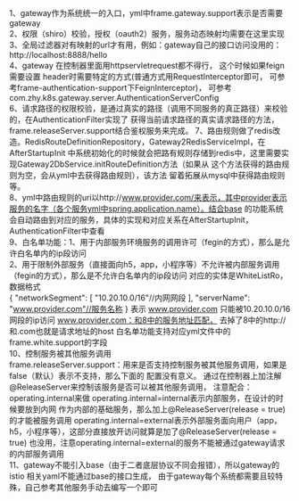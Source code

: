1、gateway作为系统统一的入口，yml中frame.gateway.support表示是否需要gateway  
2、权限（shiro）校验，授权（oauth2）服务，服务动态映射均需要在这里实现  
3、全局过滤器对有映射的url才有用，例如：gateway自己的接口访问没用的：http://localhost:8888/hello  
4、gateway 在控制器里面用httpservletrequest都不得行，
这个时候如果feign 需要设置 header时需要特定的方式(普通方式用RequestInterceptor即可，
可参考frame-authentication-support下FeignInterceptor)，
可参考com.zhy.k8s.gateway.server.AuthenticationServerConfig  
6、请求路径的权限校验，是通过真实的路径（调用不同服务的真正路径）来校验的，在AuthenticationFilter实现了
获得当前请求路径的真实请求路径的方法，frame.releaseServer.support结合鉴权服务来完成。
7、路由规则做了redis改造。RedisRouteDefinitionRepository，Gateway2RedisServiceImpl，在AfterStartupInit
中系统初始化的时候就会把路有规则存储到redis中，这里需要实现Gateway2DbService.initRouteDefinition方法（如果从
这个方法获得的路由规则为空，会从yml中去获得路由规则），该方法
留着拓展从mysql中获得路由规则等。  
8、yml中路由规则的uri以http://www.provider.com/来表示，其中provider表示服务的名字（各个服务yml中spring.application.name）。结合base
的功能系统会自动路由到对应的服务，具体的实现和对应关系在AfterStartupInit，AuthenticationFilter中查看  
9、白名单功能：1、用于内部服务环境服务的调用许可（fegin的方式），那么是允许白名单内的ip段访问  
2、用于限制外部服务（直接面向h5，app，小程序等）不允许被内部服务调用（fegin的方式），那么是不允许白名单内的ip段访问
对应的实体是WhiteListRo，数据格式  
{
  "networkSegment": [
                     "10.20.10.0/16"//内网网段
                    ],
  "serverName": "www.provider.com"//服务名称
}
表示 www.provider.com 只能被10.20.10.0/16 网段的ip访问
www.provider.com：和8中的服务地址匹配， 去掉了8中的http://和.com也就是请求地址的host
白名单功能支持对应yml文件中的frame.white.support的字段  
10、控制服务被其他服务调用  
frame.releaseServer.support：用来是否支持控制服务被其他服务调用，如果是false（默认）表示不支持，那么下面的
配置没有意义。
通过在控制器上加注解@ReleaseServer来控制该服务是否可以被其他服务调用，
注意配合：operating.internal来做
operating.internal=internal表示内部服务，在设计的时候要放到内网
作为内部的基础服务，那么加上@ReleaseServer(release = true)的才能被服务调用
operating.internal=external表示外部服务面向用户（app，h5，小程序等），这部分直接放开访问就算是加了@ReleaseServer(release = true)
也没用，注意operating.internal=external的服务不能被通过gateway请求的内部服务调用  
11、gateway不能引入base（由于二者底层协议不同会报错），所以gateway的istio 相关yaml不能通过base的接口生成，
由于gateway每个系统都需要且较特殊，自己参考其他服务手动去编写一个即可
